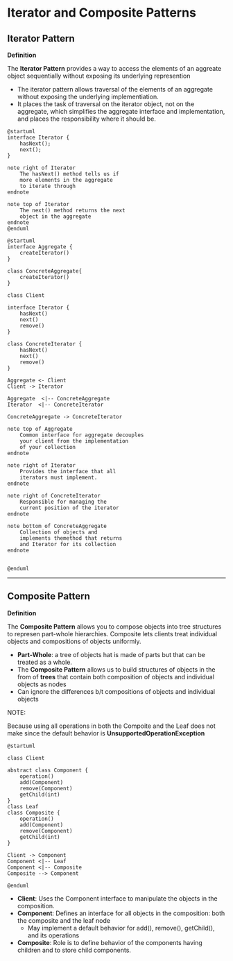 # Iterator and Composite Patterns

## Iterator Pattern

**Definition**

The **Iterator Pattern** provides a way to access the elements of an aggreate object sequentially without exposing its underlying represention

* The iterator pattern allows traversal of the elements of an aggregate without exposing the underlying implementiation.
* It places the task of traversal on the iterator object, not on the aggregate, which simplifies the aggregate interface and implementation, and places the responsibility where it should be.

```plantuml
@startuml
interface Iterator {
    hasNext();
    next();
}

note right of Iterator
    The hasNext() method tells us if
    more elements in the aggregate
    to iterate through
endnote

note top of Iterator
    The next() method returns the next
    object in the aggregate
endnote
@enduml
```

```plantuml
@startuml
interface Aggregate {
    createIterator()
}

class ConcreteAggregate{
    createIterator()
}

class Client

interface Iterator {
    hasNext()
    next()
    remove()
}

class ConcreteIterator {
    hasNext()
    next()
    remove()
}

Aggregate <- Client
Client -> Iterator

Aggregate  <|-- ConcreteAggregate
Iterator  <|-- ConcreteIterator

ConcreteAggregate -> ConcreteIterator

note top of Aggregate 
    Common interface for aggregate decouples 
    your client from the implementation
    of your collection
endnote

note right of Iterator 
    Provides the interface that all
    iterators must implement.
endnote

note right of ConcreteIterator 
    Responsible for managing the 
    current position of the iterator
endnote

note bottom of ConcreteAggregate 
    Collection of objects and 
    implements themethod that returns
    and Iterator for its collection
endnote


@enduml
```
---

## Composite Pattern

**Definition**

The **Composite Pattern** allows you to compose objects into tree structures to represen part-whole hierarchies. Composite lets clients treat individual objects and compositions of objects uniformly.

* **Part-Whole**: a tree of objects hat is made of parts but that can be treated as a whole.
* The **Composite Pattern** allows us to build structures of objects in the from of **trees** that contain both composition of objects and individual objects as nodes
* Can ignore the differences b/t compositions of objects and individual objects 

NOTE:

Because using all operations in both the Compoite and the Leaf does not make since the default behavior is **UnsupportedOperationException**

```plantuml
@startuml

class Client

abstract class Component {
    operation()
    add(Component)
    remove(Component)
    getChild(int)
}
class Leaf
class Composite {
    operation()
    add(Component)
    remove(Component)
    getChild(int)
}

Client -> Component
Component <|-- Leaf
Component <|-- Composite
Composite --> Component

@enduml

```
* **Client**: Uses the Component interface to manipulate the objects in the composition.
* **Component**: Defines an interface for all objects in the composition: both the composite and the leaf node
    * May implement a default behavior for add(), remove(), getChild(), and its operations
* **Composite**: Role is to define behavior of the components having children and to store child components.   
